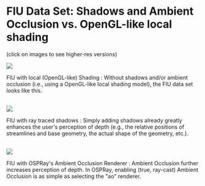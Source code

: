 FIU Data Set: Shadows and Ambient Occlusion vs. OpenGL-like local shading
=========================================================================

(click on images to see higher-res versions)

[![](demos/fiu/fiu-gl-small.jpg)](demos/fiu/fiu-gl.png)

FIU with local (OpenGL-like) Shading
:   Without shadows and/or ambient occlusion (i.e., using a OpenGL-like
    local shading model), the FIU data set looks like this.

\
[![](demos/fiu/fiu-obj-small.jpg)](demos/fiu/fiu-obj.png)

FIU with ray traced shadows
:   Simply adding shadows already greatly enhances the user's perception
    of depth (e.g., the relative positions of streamlines and base
    geometry, the actual shape of the geometry, etc.).

\
[![](demos/fiu/fiu-ao-small.jpg)](demos/fiu/fiu-ao.png)

FIU with OSPRay's Ambient Occlusion Renderer
:   Ambient Occlusion further increases perception of depth. In OSPRay,
    enabling (true, ray-cast) Ambient Occlusion is as simple as
    selecting the "ao" renderer.


